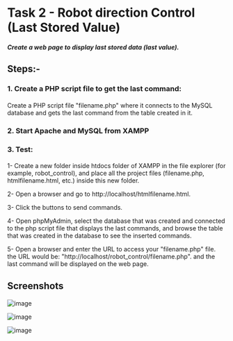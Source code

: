# Task 2 - Robot direction Control (Last Stored Value)
####
##### Create a web page to display last stored data (last value).
####
## Steps:-
####
### 1. Create a PHP script file to get the last command:
####
Create a PHP script file "filename.php" where it connects to the MySQL database and gets the last command from the table created in it.
####
### 2. Start Apache and MySQL from XAMPP
####
### 3. Test:
####
1- Create a new folder inside htdocs folder of XAMPP in the file explorer (for example, robot_control), and place all the project files (filename.php, htmlfilename.html, etc.) inside this new folder.  

2- Open a browser and go to http://localhost/htmlfilename.html.

3- Click the buttons to send commands.

4- Open phpMyAdmin, select the database that was created and connected to the php script file that displays the last commands, and browse the table that was created in the database to see the inserted commands. 

5- Open a browser and enter the URL to access your "filename.php" file. the URL would be: "http://localhost/robot_control/filename.php". and the last command will be displayed on the web page.


#### 
## Screenshots
#### 
![‏‏image](https://github.com/Ghalastic/Robot-Control-Last-Commands/assets/173709501/12ffd170-78d4-427e-b86f-c0dd80adfd6f)

![‏‏image](https://github.com/Ghalastic/Robot-Control-Last-Commands/assets/173709501/89d6490b-dcc8-45e2-95ff-43629787232d)

![image](https://github.com/Ghalastic/Robot-Control-Last-Commands/assets/173709501/9ebf6746-8c5f-480b-bfd7-a33710c4f998)
